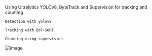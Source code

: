 Using Ultralytics YOLOv8, ByteTrack and Supervision for tracking and counting



    Detection with yolov8
    
    Tracking with BoT-SORT
    
    Counting using supervision
    
![image](https://github.com/user-attachments/assets/9616b9d4-4e32-4af3-b592-64809c1e2b96)
